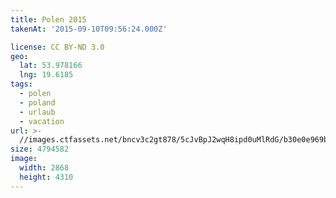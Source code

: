 ```yaml
---
title: Polen 2015
takenAt: '2015-09-10T09:56:24.000Z'

license: CC BY-ND 3.0
geo:
  lat: 53.978166
  lng: 19.6185
tags:
  - polen
  - poland
  - urlaub
  - vacation
url: >-
  //images.ctfassets.net/bncv3c2gt878/5cJvBpJ2wqH8ipd0uMlRdG/b30e0e969b6db6274db5ea19f9fcee0c/polen-2015_25862614551_o
size: 4794582
image:
  width: 2868
  height: 4310
---
```

